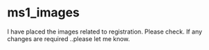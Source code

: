 # ms1_images
I have placed the images related to registration.
Please check.
If any changes are required ..please let me know.
